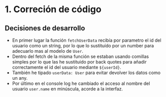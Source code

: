 # 1. Correción de código

## Decisiones de desarrollo

- En primer lugar la función `fetchUserData` recibía por parametro el id del usuario como un string, por lo que lo sustituído por un number para adecuarlo mas al modelo de `User`.
- Dentro del fetch de la misma función se estaban usando comillas simples por lo que las he sustituido por back quotes para añadir correctamente el id del usuario mediante `${userId}`.
- También he tipado `userData: User` para evitar devolver los datos como un any.
- Por último en el console log he cambiado el acceso al nombre del usuario `user.name` en minúscula, acorde a la interfaz.
